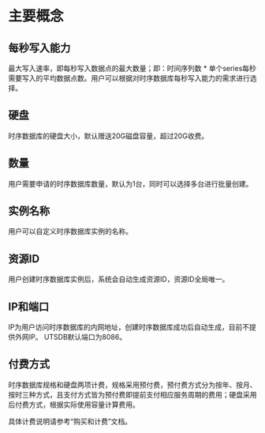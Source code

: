 # 主要概念
## 每秒写入能力 
 最大写入速率，即每秒写入数据点的最大数量；即：时间序列数 * 单个series每秒需要写入的平均数据点数。用户可以根据对时序数据库每秒写入能力的需求进行选择。

## 硬盘
 时序数据库的硬盘大小，默认赠送20G磁盘容量，超过20G收费。

## 数量 
用户需要申请的时序数据库数量，默认为1台，同时可以选择多台进行批量创建。 

## 实例名称
 用户可以自定义时序数据库实例的名称。 

## 资源ID
用户创建时序数据库实例后，系统会自动生成资源ID，资源ID全局唯一。

## IP和端口
IP为用户访问时序数据库的内网地址，创建时序数据库成功后自动生成，目前不提供外网IP。
UTSDB默认端口为8086。

## 付费方式 
时序数据库规格和硬盘两项计费，规格采用预付费，预付费方式分为按年、按月、按时三种方式，且支付方式皆为预付费即提前支付相应服务周期的费用；硬盘采用后付费方式，根据实际使用容量计算费用。

具体计费说明请参考“购买和计费”文档。
